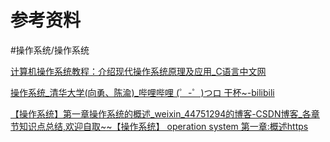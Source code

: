 # 参考资料
#操作系统/操作系统

[计算机操作系统教程：介绍现代操作系统原理及应用_C语言中文网](http://c.biancheng.net/cpp/u/xitong/)

[操作系统_清华大学(向勇、陈渝)_哔哩哔哩 (゜-゜)つロ 干杯~-bilibili](https://www.bilibili.com/video/BV1js411b7vg?p=3)

[【操作系统】第一章操作系统的概述_weixin_44751294的博客-CSDN博客_各章节知识点总结,欢迎自取~~【操作系统】 operation system 第一章:概述https](https://blog.csdn.net/weixin_44751294/article/details/104172847)


